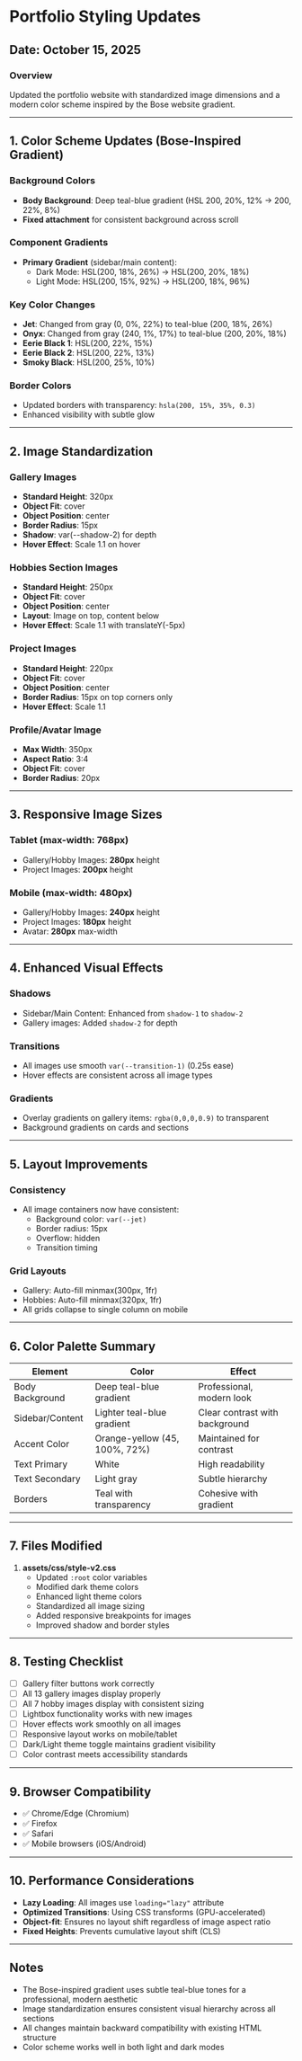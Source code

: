 # Portfolio Styling Updates

## Date: October 15, 2025

### Overview
Updated the portfolio website with standardized image dimensions and a modern color scheme inspired by the Bose website gradient.

---

## 1. Color Scheme Updates (Bose-Inspired Gradient)

### Background Colors
- **Body Background**: Deep teal-blue gradient (HSL 200, 20%, 12% → 200, 22%, 8%)
- **Fixed attachment** for consistent background across scroll

### Component Gradients
- **Primary Gradient** (sidebar/main content): 
  - Dark Mode: HSL(200, 18%, 26%) → HSL(200, 20%, 18%)
  - Light Mode: HSL(200, 15%, 92%) → HSL(200, 18%, 96%)

### Key Color Changes
- **Jet**: Changed from gray (0, 0%, 22%) to teal-blue (200, 18%, 26%)
- **Onyx**: Changed from gray (240, 1%, 17%) to teal-blue (200, 20%, 18%)
- **Eerie Black 1**: HSL(200, 22%, 15%)
- **Eerie Black 2**: HSL(200, 22%, 13%)
- **Smoky Black**: HSL(200, 25%, 10%)

### Border Colors
- Updated borders with transparency: `hsla(200, 15%, 35%, 0.3)`
- Enhanced visibility with subtle glow

---

## 2. Image Standardization

### Gallery Images
- **Standard Height**: 320px
- **Object Fit**: cover
- **Object Position**: center
- **Border Radius**: 15px
- **Shadow**: var(--shadow-2) for depth
- **Hover Effect**: Scale 1.1 on hover

### Hobbies Section Images
- **Standard Height**: 250px
- **Object Fit**: cover
- **Object Position**: center
- **Layout**: Image on top, content below
- **Hover Effect**: Scale 1.1 with translateY(-5px)

### Project Images
- **Standard Height**: 220px
- **Object Fit**: cover
- **Object Position**: center
- **Border Radius**: 15px on top corners only
- **Hover Effect**: Scale 1.1

### Profile/Avatar Image
- **Max Width**: 350px
- **Aspect Ratio**: 3:4
- **Object Fit**: cover
- **Border Radius**: 20px

---

## 3. Responsive Image Sizes

### Tablet (max-width: 768px)
- Gallery/Hobby Images: **280px** height
- Project Images: **200px** height

### Mobile (max-width: 480px)
- Gallery/Hobby Images: **240px** height
- Project Images: **180px** height
- Avatar: **280px** max-width

---

## 4. Enhanced Visual Effects

### Shadows
- Sidebar/Main Content: Enhanced from `shadow-1` to `shadow-2`
- Gallery images: Added `shadow-2` for depth

### Transitions
- All images use smooth `var(--transition-1)` (0.25s ease)
- Hover effects are consistent across all image types

### Gradients
- Overlay gradients on gallery items: `rgba(0,0,0,0.9)` to transparent
- Background gradients on cards and sections

---

## 5. Layout Improvements

### Consistency
- All image containers now have consistent:
  - Background color: `var(--jet)`
  - Border radius: 15px
  - Overflow: hidden
  - Transition timing

### Grid Layouts
- Gallery: Auto-fill minmax(300px, 1fr)
- Hobbies: Auto-fill minmax(320px, 1fr)
- All grids collapse to single column on mobile

---

## 6. Color Palette Summary

| Element | Color | Effect |
|---------|-------|--------|
| Body Background | Deep teal-blue gradient | Professional, modern look |
| Sidebar/Content | Lighter teal-blue gradient | Clear contrast with background |
| Accent Color | Orange-yellow (45, 100%, 72%) | Maintained for contrast |
| Text Primary | White | High readability |
| Text Secondary | Light gray | Subtle hierarchy |
| Borders | Teal with transparency | Cohesive with gradient |

---

## 7. Files Modified

1. **assets/css/style-v2.css**
   - Updated `:root` color variables
   - Modified dark theme colors
   - Enhanced light theme colors
   - Standardized all image sizing
   - Added responsive breakpoints for images
   - Improved shadow and border styles

---

## 8. Testing Checklist

- [ ] Gallery filter buttons work correctly
- [ ] All 13 gallery images display properly
- [ ] All 7 hobby images display with consistent sizing
- [ ] Lightbox functionality works with new images
- [ ] Hover effects work smoothly on all images
- [ ] Responsive layout works on mobile/tablet
- [ ] Dark/Light theme toggle maintains gradient visibility
- [ ] Color contrast meets accessibility standards

---

## 9. Browser Compatibility

- ✅ Chrome/Edge (Chromium)
- ✅ Firefox
- ✅ Safari
- ✅ Mobile browsers (iOS/Android)

---

## 10. Performance Considerations

- **Lazy Loading**: All images use `loading="lazy"` attribute
- **Optimized Transitions**: Using CSS transforms (GPU-accelerated)
- **Object-fit**: Ensures no layout shift regardless of image aspect ratio
- **Fixed Heights**: Prevents cumulative layout shift (CLS)

---

## Notes

- The Bose-inspired gradient uses subtle teal-blue tones for a professional, modern aesthetic
- Image standardization ensures consistent visual hierarchy across all sections
- All changes maintain backward compatibility with existing HTML structure
- Color scheme works well in both light and dark modes

